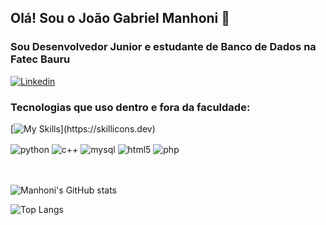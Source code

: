 ## Olá! Sou o João Gabriel Manhoni 🚀

### Sou Desenvolvedor Junior e estudante de Banco de Dados na Fatec Bauru

[![Linkedin](https://img.shields.io/badge/LinkedIn-0077B5?style=for-the-badge&logo=linkedin&logoColor=white)](https://www.linkedin.com/in/joao-gabriel-manhoni-2aa4a9259)

### Tecnologias que uso dentro e fora da faculdade: 

[![My Skills](https://skillicons.dev/icons?i=cs,py,cpp,html,)](https://skillicons.dev)

<div style = "display: inline_block" <br/>
  <img align = "center" alt="python" src= "https://img.shields.io/badge/Python-14354C?style=for-the-badge&logo=python&logoColor=white" />
  <img align = "center" alt="c++" src= "https://img.shields.io/badge/C%2B%2B-00599C?style=for-the-badge&logo=c%2B%2B&logoColor=white" />
  <img align = "center" alt="mysql" src= "https://img.shields.io/badge/MySQL-00000F?style=for-the-badge&logo=mysql&logoColor=white" />
  <img align = "center" alt="html5" src= "https://img.shields.io/badge/HTML5-E34F26?style=for-the-badge&logo=html5&logoColor=white" />
  <img align = "center" alt="php" src= "https://img.shields.io/badge/PHP-777BB4?style=for-the-badge&logo=php&logoColor=white" />
</div><br/><br/>

![Manhoni's GitHub stats](https://github-readme-stats.vercel.app/api?username=Manhoni&show_icons=true&theme=onedark)

![Top Langs](https://github-readme-stats.vercel.app/api/top-langs/?username=Manhoni&layout=compact)

<!--
**Manhoni/Manhoni** is a ✨ _special_ ✨ repository because its `README.md` (this file) appears on your GitHub profile.

Here are some ideas to get you started:

- 🔭 I’m currently working on ...
- 🌱 I’m currently learning ...
- 👯 I’m looking to collaborate on ...
- 🤔 I’m looking for help with ...
- 💬 Ask me about ...
- 📫 How to reach me: ...
- 😄 Pronouns: ...
- ⚡ Fun fact: ...
-->
